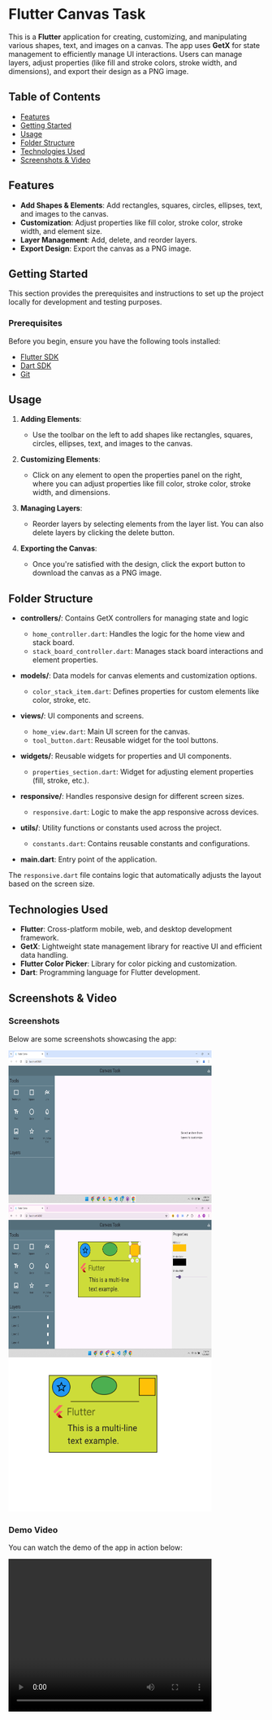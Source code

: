 # Flutter Canvas Task

This is a **Flutter** application for creating, customizing, and manipulating various shapes, text, and images on a canvas. The app uses **GetX** for state management to efficiently manage UI interactions. Users can manage layers, adjust properties (like fill and stroke colors, stroke width, and dimensions), and export their design as a PNG image.

## Table of Contents

- [Features](#features)
- [Getting Started](#getting-started)
- [Usage](#usage)
- [Folder Structure](#folder-structure)
- [Technologies Used](#technologies-used)
- [Screenshots & Video](#screenshots--video)

## Features

- **Add Shapes & Elements**: Add rectangles, squares, circles, ellipses, text, and images to the canvas.
- **Customization**: Adjust properties like fill color, stroke color, stroke width, and element size.
- **Layer Management**: Add, delete, and reorder layers.
- **Export Design**: Export the canvas as a PNG image.

## Getting Started

This section provides the prerequisites and instructions to set up the project locally for development and testing purposes.

### Prerequisites

Before you begin, ensure you have the following tools installed:

- [Flutter SDK](https://flutter.dev/docs/get-started/install)
- [Dart SDK](https://dart.dev/get-dart)
- [Git](https://git-scm.com/)

## Usage

1. **Adding Elements**: 
   - Use the toolbar on the left to add shapes like rectangles, squares, circles, ellipses, text, and images to the canvas.
   
2. **Customizing Elements**:
   - Click on any element to open the properties panel on the right, where you can adjust properties like fill color, stroke color, stroke width, and dimensions.

3. **Managing Layers**:
   - Reorder layers by selecting elements from the layer list. You can also delete layers by clicking the delete button.

4. **Exporting the Canvas**:
   - Once you're satisfied with the design, click the export button to download the canvas as a PNG image.

## Folder Structure

- **controllers/**: Contains GetX controllers for managing state and logic
  - `home_controller.dart`: Handles the logic for the home view and stack board.
  - `stack_board_controller.dart`: Manages stack board interactions and element properties.
  
- **models/**: Data models for canvas elements and customization options.
  - `color_stack_item.dart`: Defines properties for custom elements like color, stroke, etc.
  
- **views/**: UI components and screens.
  - `home_view.dart`: Main UI screen for the canvas.
  - `tool_button.dart`: Reusable widget for the tool buttons.
  
- **widgets/**: Reusable widgets for properties and UI components.
  - `properties_section.dart`: Widget for adjusting element properties (fill, stroke, etc.).
  
- **responsive/**: Handles responsive design for different screen sizes.
  - `responsive.dart`: Logic to make the app responsive across devices.
  
- **utils/**: Utility functions or constants used across the project.
  - `constants.dart`: Contains reusable constants and configurations.
  
- **main.dart**: Entry point of the application.


The `responsive.dart` file contains logic that automatically adjusts the layout based on the screen size.

## Technologies Used

- **Flutter**: Cross-platform mobile, web, and desktop development framework.
- **GetX**: Lightweight state management library for reactive UI and efficient data handling.
- **Flutter Color Picker**: Library for color picking and customization.
- **Dart**: Programming language for Flutter development.

## Screenshots & Video

### Screenshots

Below are some screenshots showcasing the app:

<img src="assets/initial_view.png" alt="Screenshot 1" width="400" height="300">
<img src="assets/usage_view.png" alt="Screenshot 2" width="400" height="300">
<img src="assets/stackboard_design.png" alt="Screenshot 3" width="400" height="300">

### Demo Video

You can watch the demo of the app in action below:

<video width="400" height="300" controls>
  <source src="assets/screen-capture.webm" type="video/webm">
  Your browser does not support the video tag.
</video>

